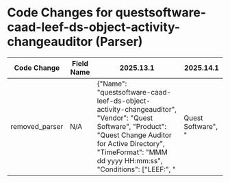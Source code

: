 # Code Changes for questsoftware-caad-leef-ds-object-activity-changeauditor (Parser)

| Code Change | Field Name | 2025.13.1 | 2025.14.1 |
|-------------|------------|-----------|------------|
| removed_parser | N/A | {"Name": "questsoftware-caad-leef-ds-object-activity-changeauditor", "Vendor": "Quest Software", "Product": "Quest Change Auditor for Active Directory", "TimeFormat": "MMM dd yyyy HH:mm:ss", "Conditions": ["LEEF:", "|Quest Software", "|Change Auditor|", "action="], "Fields": ["devTime=({time}\w+\s+\d+\s+\d\d\d\d\s+\d\d:\d\d:\d\d)", "ipAddress=({host_ip}((([0-9a-fA-F.]{0,4}):{1,2}){1,7}([0-9a-fA-F]){0,4})|(((25[0-5]|(2[0-4]|1\d|[0-9]|)\d)\.?\b){4}))", "computer=({host}[\w\-.]+)", "dst=({dest_ip}((([0-9a-fA-F.]{0,4}):{1,2}){1,7}([0-9a-fA-F]){0,4})|(((25[0-5]|(2[0-4]|1\d|[0-9]|)\d)\.?\b){4}))(:({dest_port}\d+))?", "dstPort=({dest_port}\d+)", "event=({event_name}[^\^=]+?)\^", "action=({operation_type}[^\^=]+?)\^", "result=({result}[^\^=]+?)\^", "user=(({domain}[^\\\s\^=]+)\\+)?({user}[\w\.\-\!\#\^\~]{1,40}\$?)\^", "domainFqdn=({domain}[^\s\^]+)", "origin=(({src_ip}\d{1,3}\.\d{1,3}\.\d{1,3}\.\d{1,3})|({src_host}[\w\-.]+))", "originIPv4=({src_ip}((([0-9a-fA-F.]{0,4}):{1,2}){1,7}([0-9a-fA-F]){0,4})|(((25[0-5]|(2[0-4]|1\d|[0-9]|)\d)\.?\b){4}))(:({src_port}\d+))?", "objectClass=({object_type}[^\^]+)", "objectName=({object_name}[^\^]+)", "objectDn=({ds_object_dn}[^\^]+)", "objectDn=CN=[^\^]+?({ds_object_ou}OU=[^\^]+)", "attributeName=({attribute}[^\^]+)", "adUsnChangedPre=({old_attribute}[^\^]+)", "adUsnChangedPost=({new_attribute}[^\^]+)"], "ParserVersion": "v1.0.0"} | N/A |
